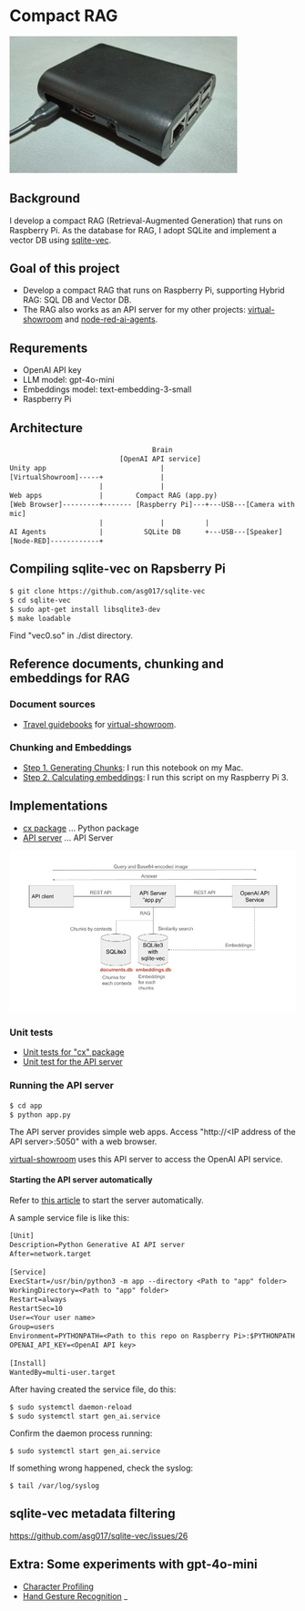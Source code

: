 # Compact RAG

<img src="./docs/my_raspberry_pi.jpg" width=400>

## Background

I develop a compact RAG (Retrieval-Augmented Generation) that runs on Raspberry Pi. As the database for RAG, I adopt SQLite and implement a vector DB using [sqlite-vec](https://github.com/asg017/sqlite-vec).

## Goal of this project

- Develop a compact RAG that runs on Raspberry Pi, supporting Hybrid RAG: SQL DB and Vector DB.
- The RAG also works as an API server for my other projects: [virtual-showroom](https://github.com/araobp/virtual-showroom) and [node-red-ai-agents](https://github.com/araobp/node-red-ai-agents).

## Requrements

- OpenAI API key
- LLM model: gpt-4o-mini
- Embeddings model: text-embedding-3-small
- Raspberry Pi

## Architecture

```
                                   Brain
                           [OpenAI API service]
Unity app                            |
[VirtualShowroom]-----+              |
                      |              |
Web apps              |        Compact RAG (app.py)
[Web Browser]---------+------- [Raspberry Pi]---+---USB---[Camera with mic]
                      |              |          |
AI Agents             |          SQLite DB      +---USB---[Speaker]
[Node-RED]------------+
```

## Compiling sqlite-vec on Rapsberry Pi

```
$ git clone https://github.com/asg017/sqlite-vec
$ cd sqlite-vec
$ sudo apt-get install libsqlite3-dev
$ make loadable 
```

Find "vec0.so" in ./dist directory.

## Reference documents, chunking and embeddings for RAG

### Document sources

- [Travel guidebooks](./ref/virtual_showroom) for [virtual-showroom](https://github.com/araobp/virtual-showroom).

### Chunking and Embeddings

- [Step 1. Generating Chunks](./ref/Chunks.ipynb): I run this notebook on my Mac.
- [Step 2. Calculating embeddings](./ref/calc_embeddings.py): I run this script on my Raspberry Pi 3.

## Implementations

- [cx package](./cx) ... Python package
- [API server](./app) ... API Server

<img src="docs/api_server.jpg" width=700>

### Unit tests

- [Unit tests for "cx" package](./unittest/cx)
- [Unit test for the API server](./unittest/api)

### Running the API server

```
$ cd app
$ python app.py
```

The API server provides simple web apps. Access "http://\<IP address of the API server\>:5050" with a web browser.

[virtual-showroom](https://github.com/araobp/virtual-showroom) uses this API server to access the OpenAI API service.

#### Starting the API server automatically

Refer to [this article](https://ponnala.medium.com/never-let-your-python-http-server-die-step-by-step-guide-to-auto-start-on-boot-and-crash-recovery-1f7b0f94401e) to start the server automatically.

A sample service file is like this:

```
[Unit]
Description=Python Generative AI API server
After=network.target

[Service]
ExecStart=/usr/bin/python3 -m app --directory <Path to "app" folder>
WorkingDirectory=<Path to "app" folder>
Restart=always
RestartSec=10
User=<Your user name>
Group=users
Environment=PYTHONPATH=<Path to this repo on Raspberry Pi>:$PYTHONPATH OPENAI_API_KEY=<OpenAI API key>

[Install]
WantedBy=multi-user.target
```

After having created the service file, do this:

```
$ sudo systemctl daemon-reload
$ sudo systemctl start gen_ai.service
```

Confirm the daemon process running:

```
$ sudo systemctl start gen_ai.service
```

If something wrong happened, check the syslog:
```
$ tail /var/log/syslog
```

## sqlite-vec metadata filtering

https://github.com/asg017/sqlite-vec/issues/26

## Extra: Some experiments with gpt-4o-mini

- [Character Profiling](./CHARACTER_PROFILING.md)
- [Hand Gesture Recognition](./HAND_GESTURE_RECOGNITION.md)
_
